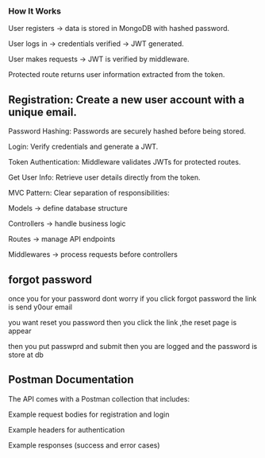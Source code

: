  ### How It Works

User registers → data is stored in MongoDB with hashed password.

User logs in → credentials verified → JWT generated.

User makes requests → JWT is verified by middleware.

Protected route returns user information extracted from the token.

## Registration: Create a new user account with a unique email.

Password Hashing: Passwords are securely hashed before being stored.

Login: Verify credentials and generate a JWT.

Token Authentication: Middleware validates JWTs for protected routes.

Get User Info: Retrieve user details directly from the token.

MVC Pattern: Clear separation of responsibilities:

Models → define database structure

Controllers → handle business logic

Routes → manage API endpoints

Middlewares → process requests before controllers

## forgot password
once you for your password dont worry if you click forgot password the link is send y0our email

you want reset you password then you click the link ,the reset page is appear

then you put passwprd and submit then you are logged and the password is store at db

## Postman Documentation

The API comes with a Postman collection that includes:

Example request bodies for registration and login

Example headers for authentication

Example responses (success and error cases)